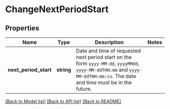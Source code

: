 # ChangeNextPeriodStart

## Properties
Name | Type | Description | Notes
------------ | ------------- | ------------- | -------------
**next_period_start** | **string** | Date and time of requested next period start on the form `yyyy-MM-dd`, `yyyyMMdd`, `yyyy-MM-ddTHH:mm` and `yyyy-MM-ddTHH:mm:ss`. The date and time must be in the future. |

[[Back to Model list]](../README.md#documentation-for-models) [[Back to API list]](../README.md#documentation-for-api-endpoints) [[Back to README]](../README.md)


